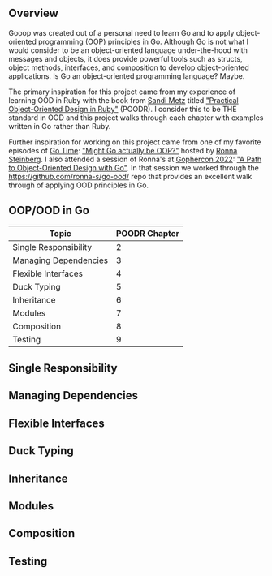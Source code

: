 ## Overview

Gooop was created out of a personal need to learn Go and to apply object-oriented programming (OOP) principles in Go. Although Go is not what I would consider to be an object-oriented language under-the-hood with messages and objects, it does provide powerful tools such as structs, object methods, interfaces, and composition to develop object-oriented applications. Is Go an object-oriented programming language? Maybe.

The primary inspiration for this project came from my experience of learning OOD in Ruby with the book from [Sandi Metz](https://sandimetz.com/) titled ["Practical Object-Oriented Design in Ruby"](https://www.poodr.com/) (POODR).  I consider this to be THE standard in OOD and this project walks through each chapter with examples written in Go rather than Ruby. 

Further inspiration for working on this project came from one of my favorite episodes of [Go Time](https://changelog.com/gotime): ["Might Go actually be OOP?"](https://changelog.com/gotime/238) hosted by [Ronna Steinberg](https://changelog.com/person/ronnax). I also attended a session of Ronna's at [Gophercon 2022](https://www.gophercon.com/): ["A Path to Object-Oriented Design with Go"](https://www.gophercon.com/agenda/session/970351). In that session we worked through the https://github.com/ronna-s/go-ood/ repo that provides an excellent walk through of applying OOD principles in Go.

## OOP/OOD in Go

| Topic                  | POODR Chapter |
|------------------------|---------------|
| Single Responsibility  | 2             |
| Managing Dependencies  | 3             |
| Flexible Interfaces    | 4             |
| Duck Typing            | 5             |
| Inheritance            | 6             |
| Modules                | 7             |
| Composition            | 8             |
| Testing                | 9             |

## Single Responsibility

## Managing Dependencies

## Flexible Interfaces

## Duck Typing

## Inheritance

## Modules

## Composition

## Testing
